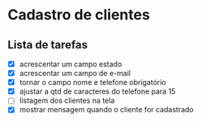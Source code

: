 # Cadastro de clientes
## Lista de tarefas

- [X] acrescentar um campo estado
- [X] acrescentar um campo de e-mail
- [X] tornar o campo nome e telefone obrigatório
- [X] ajustar a qtd de caracteres do telefone para 15
- [ ] listagem dos clientes na tela
- [X] mostrar mensagem quando o cliente for cadastrado